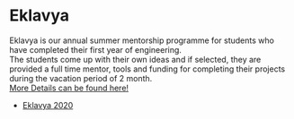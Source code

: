 # Eklavya

Eklavya is our annual summer mentorship programme for students who have completed their first year of engineering.  
The students come up with their own ideas and if selected, they are provided a full time mentor, tools and funding for completing their projects during the vacation period of 2 month.  
[More Details can be found here!](http://sra.vjti.info/eklavya)

* [Eklavya 2020](Eklavya/eklavya2020.md)
